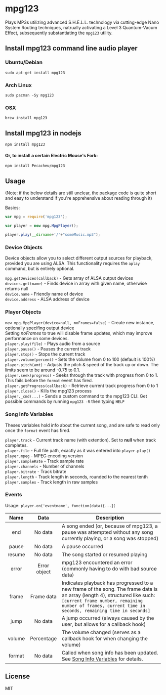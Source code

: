 # mpg123

Plays MP3s utilizing advanced S.H.E.L.L. technology via cutting-edge Nano System Routing techniques, natrually activating a Level 3 Quantum-Vacum Effect, subsequently substantiating the `mpg123` utility.

## Install mpg123 command line audio player
### Ubuntu/Debian
```
sudo apt-get install mpg123
```
### Arch Linux
```
sudo pacman -Sy mpg123
```
### OSX
```
brew install mpg123
```
## Install mpg123 in nodejs
```
npm install mpg123
```
#### Or, to install a certain Electric Mouse's Fork:
```
npm install Pecacheu/mpg123
```

## Usage

(Note: if the below details are still unclear, the package code is quite short and easy to understand if you're apprehensive about reading through it)

Basics:
```js
var mpg = require('mpg123');

var player = new mpg.MpgPlayer();

player.play(__dirname+'/'+"someMusic.mp3");
```

### Device Objects

Device objects allow you to select different output sources for playback, provided you are using ALSA.
This functionality requires the `aplay` command, but is entirely optional.

`mpg.getDevices(callback)` - Gets array of ALSA output devices   
`devices.get(name)` - Finds device in array with given name, otherwise returns null   
`device.name` - Friendly name of device   
`device.address` - ALSA address of device

### Player Objects

`new mpg.MpgPlayer(device=null, noFrames=false)` - Create new instance, optionally specifing output device  
Setting *noFrames* to true will disable frame updates, which may improve performance on some devices.  
`player.play(file)` - Plays audio from a source  
`player.pause()` - Pauses the current track  
`player.stop()` - Stops the current track  
`player.volume(percent)` - Sets the volume from 0 to 100 (default is 100%)  
`player.pitch(amt)` - Adjusts the pitch & speed of the track up or down. The limits seem to be around -0.75 to 0.1.  
`player.seek(progress)` - Seeks through the track with progress from 0 to 1. This fails before the `format` event has fired.  
`player.getProgress(callback)` - Retrieve current track progress from 0 to 1  
`player.close()` - Kills the mpg123 process  
`player._cmd(...)` - Sends a custom command to the mpg123 CLI. Get possible commands by running `mpg123 -R` then typing `HELP`

### Song Info Variables

Theses variables hold info about the current song, and are safe to read only once the `format` event has fired.

`player.track` - Current track name (with extention). Set to **null** when track completes.  
`player.file` - Full file path, exactly as it was entered into `player.play()`  
`player.mpeg` - MPEG encoding version  
`player.sampleRate` - Track sample rate  
`player.channels` - Number of channels  
`player.bitrate` - Track bitrate  
`player.length` - Track length in seconds, rounded to the nearest tenth  
`player.samples` - Track length in raw samples  

### Events

Usage: ```player.on('eventname', function(data){...})```

| Name      | Data  | Description |
| :-------: | :---: | ----------- |
| end | No data | A song ended (or, because of mpg123, a pause was attempted without any song currently playing, or a song was stopped) |
| pause | No data | A pause occurred |
| resume | No data | The song started or resumed playing |
| error | Error object | mpg123 encountered an error (commonly having to do with bad source data) |
| frame | Frame data | Indicates playback has progressed to a new frame of the song. The frame data is an array (length 4), structured like such: ```[current frame number, remaining number of frames, current time in seconds, remaining time in seconds]``` |
| jump | No data | A jump occurred (always caused by the user, but allows for a callback hook) |
| volume | Percentage | The volume changed (serves as a callback hook for when changing the volume) |
| format | No data | Called when song info has been updated. See [Song Info Variables](#song-info-variables) for details. |

## License

MIT

